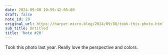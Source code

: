 ```yaml
---
date: 2024-09-08 10:59:42-05:00
draft: false
note_id: 20
original_url: https://harper.micro.blog/2024/09/08/took-this-photo.html
sub_title: Untitled
title: 'Note #20'
---
```


Took this photo last year. Really love the perspective and colors.